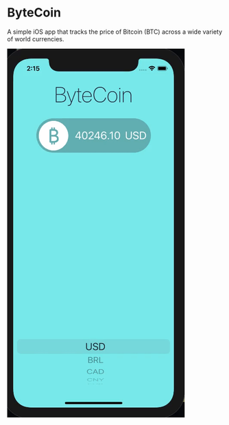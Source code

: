 # ByteCoin

A simple iOS app that tracks the price of Bitcoin (BTC) across a wide variety of world currencies. 

![ByteCoin](img/demo.gif)

